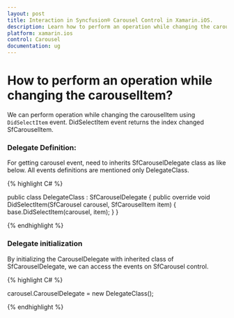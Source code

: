 ```yaml
---
layout: post
title: Interaction in Syncfusion® Carousel Control in Xamarin.iOS.
description: Learn how to perform an operation while changing the carouselItem or Collection in Carousel for Xamarin.Android.
platform: xamarin.ios
control: Carousel
documentation: ug
---
```


# How to perform an operation while changing the carouselItem?

We can perform operation while changing the carouselItem using `DidSelectItem` event. DidSelectItem event returns the index changed SfCarouselItem.

### Delegate Definition:

For getting carousel event, need to inherits SfCarouselDelegate class as like below. All events definitions are mentioned only DelegateClass.

{% highlight C# %}

public class DelegateClass : SfCarouselDelegate
{
    public override void DidSelectItem(SfCarousel carousel, SfCarouselItem item)
    {
        base.DidSelectItem(carousel, item);
    }
}

{% endhighlight %}

### Delegate initialization

By initializing the CarouselDelegate with inherited class of SfCarouselDelegate, we can access the events on SfCarousel control.

{% highlight C# %}

carousel.CarouselDelegate = new DelegateClass();

{% endhighlight %}
